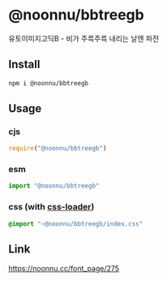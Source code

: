 # @noonnu/bbtreegb
유토이미지고딕B - 비가 주륵주륵 내리는 날엔 파전

## Install
```sh
npm i @noonnu/bbtreegb
```
## Usage
### cjs
```js
require("@noonnu/bbtreegb")
```
### esm
```js
import "@noonnu/bbtreegb"
```
### css (with [css-loader](https://github.com/webpack-contrib/css-loader))
```css
@import "~@noonnu/bbtreegb/index.css"
```

## Link
https://noonnu.cc/font_page/275